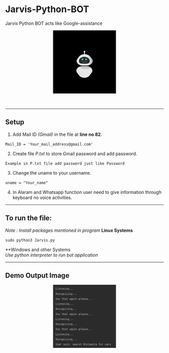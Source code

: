 # Jarvis-Python-BOT
Jarvis Python BOT acts like Google-assistance </br>

<p align="center">
  <img src="https://github.com/ishanjogalekar/Jarvis-Python-BOT/blob/main/images/bot.gif" alt="animated" width="200" height="200" />
</p>
</br>

---

## Setup 
1. Add Mail ID *(Gmail)* in the file at **line no 82**. </br>
```
Mail_ID = 'Your_mail_address@gmail.com'
```
2. Create file *P.txt* to store Gmail password and add password. </br>
``` 
Example in P.txt file add password just like Password
```
3. Change the uname to your username. </br>
```
uname = "Your_name"
```
4. In Alaram and Whatsapp function user need to give information through keyboard no voice activities. 

---

## To run the file:
*Note : Install packages mentioned in program*
**Linux Systems** </br>
```
sudo python3 Jarvis.py
```
**Windows and other Systems </br>
*Use python interpreter to run bot application*

---

## Demo Output Image 
<p align="center">
  <img src="https://github.com/ishanjogalekar/Jarvis-Python-BOT/blob/main/images/output.JPG" alt="animated" width="200" height="200" />
</p>
</br>
